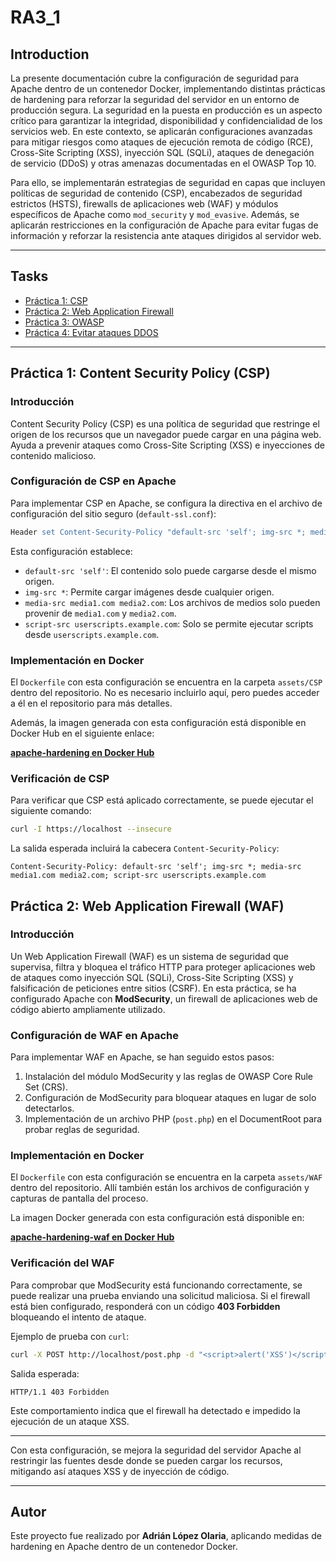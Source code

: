 # RA3_1

## Introduction

La presente documentación cubre la configuración de seguridad para Apache dentro de un contenedor Docker, implementando distintas prácticas de hardening para reforzar la seguridad del servidor en un entorno de producción segura. La seguridad en la puesta en producción es un aspecto crítico para garantizar la integridad, disponibilidad y confidencialidad de los servicios web. En este contexto, se aplicarán configuraciones avanzadas para mitigar riesgos como ataques de ejecución remota de código (RCE), Cross-Site Scripting (XSS), inyección SQL (SQLi), ataques de denegación de servicio (DDoS) y otras amenazas documentadas en el OWASP Top 10.

Para ello, se implementarán estrategias de seguridad en capas que incluyen políticas de seguridad de contenido (CSP), encabezados de seguridad estrictos (HSTS), firewalls de aplicaciones web (WAF) y módulos específicos de Apache como `mod_security` y `mod_evasive`. Además, se aplicarán restricciones en la configuración de Apache para evitar fugas de información y reforzar la resistencia ante ataques dirigidos al servidor web.

---

## Tasks

* [Práctica 1: CSP](#practica-1-csp)
* [Práctica 2: Web Application Firewall](#practica-2-web-application-firewall)
* [Práctica 3: OWASP](#practica-3-owasp)
* [Práctica 4: Evitar ataques DDOS](#practica-4-evitar-ataques-ddos)

---

## Práctica 1: Content Security Policy (CSP)

### Introducción

Content Security Policy (CSP) es una política de seguridad que restringe el origen de los recursos que un navegador puede cargar en una página web. Ayuda a prevenir ataques como Cross-Site Scripting (XSS) e inyecciones de contenido malicioso.

### Configuración de CSP en Apache

Para implementar CSP en Apache, se configura la directiva en el archivo de configuración del sitio seguro (`default-ssl.conf`):

```apache
Header set Content-Security-Policy "default-src 'self'; img-src *; media-src media1.com media2.com; script-src userscripts.example.com"
```

Esta configuración establece:
- `default-src 'self'`: El contenido solo puede cargarse desde el mismo origen.
- `img-src *`: Permite cargar imágenes desde cualquier origen.
- `media-src media1.com media2.com`: Los archivos de medios solo pueden provenir de `media1.com` y `media2.com`.
- `script-src userscripts.example.com`: Solo se permite ejecutar scripts desde `userscripts.example.com`.

### Implementación en Docker

El `Dockerfile` con esta configuración se encuentra en la carpeta `assets/CSP` dentro del repositorio. No es necesario incluirlo aquí, pero puedes acceder a él en el repositorio para más detalles.

Además, la imagen generada con esta configuración está disponible en Docker Hub en el siguiente enlace: 

**[apache-hardening en Docker Hub](https://hub.docker.com/r/pps10711239/apache-hardening)**

### Verificación de CSP

Para verificar que CSP está aplicado correctamente, se puede ejecutar el siguiente comando:

```sh
curl -I https://localhost --insecure
```

La salida esperada incluirá la cabecera `Content-Security-Policy`:

```
Content-Security-Policy: default-src 'self'; img-src *; media-src media1.com media2.com; script-src userscripts.example.com
```
## Práctica 2: Web Application Firewall (WAF)

### Introducción

Un Web Application Firewall (WAF) es un sistema de seguridad que supervisa, filtra y bloquea el tráfico HTTP para proteger aplicaciones web de ataques como inyección SQL (SQLi), Cross-Site Scripting (XSS) y falsificación de peticiones entre sitios (CSRF). En esta práctica, se ha configurado Apache con **ModSecurity**, un firewall de aplicaciones web de código abierto ampliamente utilizado.

### Configuración de WAF en Apache

Para implementar WAF en Apache, se han seguido estos pasos:
1. Instalación del módulo ModSecurity y las reglas de OWASP Core Rule Set (CRS).
2. Configuración de ModSecurity para bloquear ataques en lugar de solo detectarlos.
3. Implementación de un archivo PHP (`post.php`) en el DocumentRoot para probar reglas de seguridad.

### Implementación en Docker

El `Dockerfile` con esta configuración se encuentra en la carpeta `assets/WAF` dentro del repositorio. Allí también están los archivos de configuración y capturas de pantalla del proceso. 

La imagen Docker generada con esta configuración está disponible en:

**[apache-hardening-waf en Docker Hub](https://hub.docker.com/r/pps10711239/apache-hardening-waf)**

### Verificación del WAF

Para comprobar que ModSecurity está funcionando correctamente, se puede realizar una prueba enviando una solicitud maliciosa. Si el firewall está bien configurado, responderá con un código **403 Forbidden** bloqueando el intento de ataque.

Ejemplo de prueba con `curl`:

```sh
curl -X POST http://localhost/post.php -d "<script>alert('XSS')</script>"
```

Salida esperada:

```
HTTP/1.1 403 Forbidden
```

Este comportamiento indica que el firewall ha detectado e impedido la ejecución de un ataque XSS.

---


Con esta configuración, se mejora la seguridad del servidor Apache al restringir las fuentes desde donde se pueden cargar los recursos, mitigando así ataques XSS y de inyección de código.

---

## Autor
Este proyecto fue realizado por **Adrián López Olaria**, aplicando medidas de hardening en Apache dentro de un contenedor Docker.
